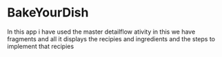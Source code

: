# BakeYourDish
In this app i have used the master detailflow ativity in this we have fragments and all it displays the recipies and ingredients and the steps to implement that recipies
